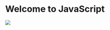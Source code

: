 # Welcome to JavaScript

![](https://coursework.vschool.io/content/images/size/w2000/2017/09/JavaScriptBanner.png)
